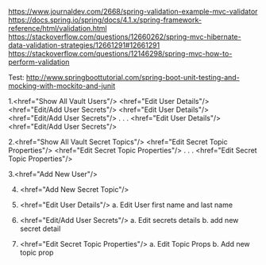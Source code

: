 https://www.journaldev.com/2668/spring-validation-example-mvc-validator	
https://docs.spring.io/spring/docs/4.1.x/spring-framework-reference/html/validation.html
https://stackoverflow.com/questions/12660262/spring-mvc-hibernate-data-validation-strategies/12661291#12661291
https://stackoverflow.com/questions/12146298/spring-mvc-how-to-perform-validation

Test:
http://www.springboottutorial.com/spring-boot-unit-testing-and-mocking-with-mockito-and-junit

1.<href="Show All Vault Users"/>
	<User1> <href="Edit User Details"/> <href="Edit/Add User Secrets"/>
	<User2> <href="Edit User Details"/> <href="Edit/Add User Secrets"/>
	.
	.
	.
	<UserN> <href="Edit User Details"/> <href="Edit/Add User Secrets"/>
	
2.<href="Show All Vault Secret Topics"/>
	<Topic1> <href="Edit Secret Topic Properties"/>
	<Topic2> <href="Edit Secret Topic Properties"/>
	.
	.
	.
	<TopicN> <href="Edit Secret Topic Properties"/>
		
3.<href="Add New User"/>
	
4. <href="Add New Secret Topic"/>
	
5. <href="Edit User Details"/>
	a. Edit User first name and last name
	
6. <href="Edit/Add User Secrets"/>
	a. Edit secrets details
	b. add new secret detail	

7. <href="Edit Secret Topic Properties"/>
	a. Edit Topic Props
	b. Add new topic prop	